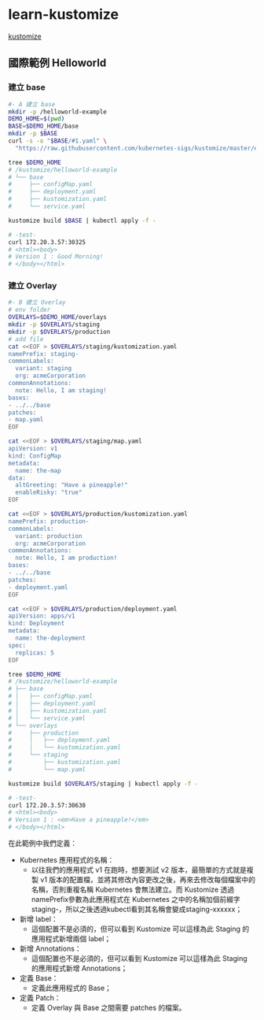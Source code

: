 # learn-kustomize

[kustomize](https://kustomize.io/)

## 國際範例 Helloworld

### 建立 base

```sh
#- A 建立 base 
mkdir -p /helloworld-example 
DEMO_HOME=$(pwd)
BASE=$DEMO_HOME/base
mkdir -p $BASE
curl -s -o "$BASE/#1.yaml" \
  "https://raw.githubusercontent.com/kubernetes-sigs/kustomize/master/examples/helloWorld/{configMap,deployment,kustomization,service}.yaml"

tree $DEMO_HOME
# /kustomize/helloworld-example
# └── base
#     ├── configMap.yaml
#     ├── deployment.yaml
#     ├── kustomization.yaml
#     └── service.yaml

kustomize build $BASE | kubectl apply -f -

# -test-
curl 172.20.3.57:30325
# <html><body>
# Version 1 : Good Morning!
# </body></html>
```

### 建立 Overlay

```sh
#- B 建立 Overlay
# env folder
OVERLAYS=$DEMO_HOME/overlays
mkdir -p $OVERLAYS/staging
mkdir -p $OVERLAYS/production
# add file
cat <<EOF > $OVERLAYS/staging/kustomization.yaml
namePrefix: staging-
commonLabels:
  variant: staging
  org: acmeCorporation
commonAnnotations:
  note: Hello, I am staging!
bases:
- ../../base
patches:
- map.yaml
EOF

cat <<EOF > $OVERLAYS/staging/map.yaml
apiVersion: v1
kind: ConfigMap
metadata:
  name: the-map
data:
  altGreeting: "Have a pineapple!"
  enableRisky: "true"
EOF

cat <<EOF > $OVERLAYS/production/kustomization.yaml
namePrefix: production-
commonLabels:
  variant: production
  org: acmeCorporation
commonAnnotations:
  note: Hello, I am production!
bases:
- ../../base
patches:
- deployment.yaml
EOF

cat <<EOF > $OVERLAYS/production/deployment.yaml
apiVersion: apps/v1
kind: Deployment
metadata:
  name: the-deployment
spec:
  replicas: 5
EOF

tree $DEMO_HOME
# /kustomize/helloworld-example
# ├── base
# │   ├── configMap.yaml
# │   ├── deployment.yaml
# │   ├── kustomization.yaml
# │   └── service.yaml
# └── overlays
#     ├── production
#     │   ├── deployment.yaml
#     │   └── kustomization.yaml
#     └── staging
#         ├── kustomization.yaml
#         └── map.yaml

kustomize build $OVERLAYS/staging | kubectl apply -f -

# -test-
curl 172.20.3.57:30630
# <html><body>
# Version 1 : <em>Have a pineapple!</em>
# </body></html>

```

在此範例中我們定義：

- Kubernetes 應用程式的名稱：
  - 以往我們的應用程式 v1 在跑時，想要測試 v2 版本，最簡單的方式就是複製 v1 版本的配置檔，並將其修改內容更改之後，再來去修改每個檔案中的名稱，否則重複名稱 Kubernetes 會無法建立。而 Kustomize 透過namePrefix參數為此應用程式在 Kubernetes 之中的名稱加個前綴字staging-，所以之後透過kubectl看到其名稱會變成staging-xxxxxx；
- 新增 label：
  - 這個配置不是必須的，但可以看到 Kustomize 可以這樣為此 Staging 的應用程式新增兩個 label；
- 新增 Annotations：
  - 這個配置也不是必須的，但可以看到 Kustomize 可以這樣為此 Staging 的應用程式新增 Annotations；
- 定義 Base：
  - 定義此應用程式的 Base；
- 定義 Patch：
  - 定義 Overlay 與 Base 之間需要 patches 的檔案。
